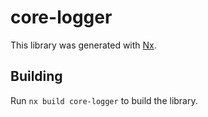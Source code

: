 # core-logger

This library was generated with [Nx](https://nx.dev).

## Building

Run `nx build core-logger` to build the library.
